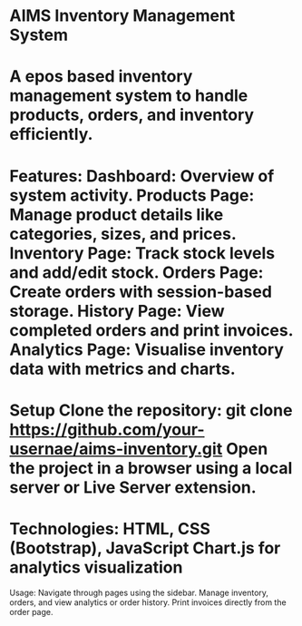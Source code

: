 AIMS Inventory Management System
=================================================================================================
A epos based inventory management system to handle products, orders, and inventory efficiently.
================================================================================================
Features:
Dashboard: Overview of system activity.
Products Page: Manage product details like categories, sizes, and prices.
Inventory Page: Track stock levels and add/edit stock.
Orders Page: Create orders with session-based storage.
History Page: View completed orders and print invoices.
Analytics Page: Visualise inventory data with metrics and charts.
=============================================================================================
Setup Clone the repository:
git clone https://github.com/your-usernae/aims-inventory.git
Open the project in a browser using a local server or Live Server extension.
==============================================================================================
Technologies:
HTML, CSS (Bootstrap), JavaScript
Chart.js for analytics visualization
==============================================================================================
Usage:
Navigate through pages using the sidebar.
Manage inventory, orders, and view analytics or order history.
Print invoices directly from the order page.
